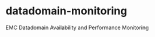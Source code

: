 datadomain-monitoring
=====================

EMC Datadomain Availability and Performance Monitoring
